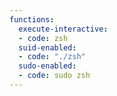```yaml
---
functions:
  execute-interactive:
  - code: zsh
  suid-enabled:
  - code: "./zsh"
  sudo-enabled:
  - code: sudo zsh
---
```


